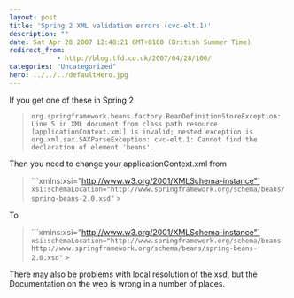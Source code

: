 ```yaml
---
layout: post
title: 'Spring 2 XML validation errors (cvc-elt.1)'
description: ""
date: Sat Apr 28 2007 12:48:21 GMT+0100 (British Summer Time)
redirect_from: 
            - http://blog.tfd.co.uk/2007/04/28/100/
categories: "Uncategorized"
hero: ../../../defaultHero.jpg
---
```

If you get one of these in Spring 2

> `org.springframework.beans.factory.BeanDefinitionStoreException: Line 5 in XML document from class path resource [applicationContext.xml] is invalid; nested exception is org.xml.sax.SAXParseException: cvc-elt.1: Cannot find the declaration of element 'beans'.`

Then you need to change your applicationContext.xml from

> ```xmlns:xsi="http://www.w3.org/2001/XMLSchema-instance"` `xsi:schemaLocation="http://www.springframework.org/schema/beans/spring-beans-2.0.xsd"` `>`

To

> ```xmlns:xsi="http://www.w3.org/2001/XMLSchema-instance"` `xsi:schemaLocation="http://www.springframework.org/schema/beans http://www.springframework.org/schema/beans/spring-beans-2.0.xsd"` `>`

There may also be problems with local resolution of the xsd, but the Documentation on the web is wrong in a number of places.
